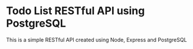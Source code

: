 # Todo List RESTful API using PostgreSQL

This is a simple RESTful API created using Node, Express and PostgreSQL